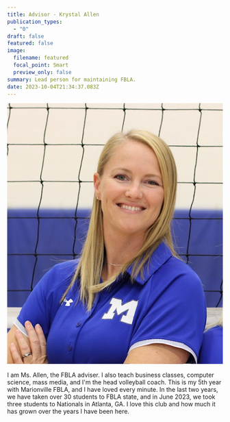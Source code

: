 ```yaml
---
title: Advisor - Krystal Allen
publication_types:
  - "0"
draft: false
featured: false
image:
  filename: featured
  focal_point: Smart
  preview_only: false
summary: Lead person for maintaining FBLA.
date: 2023-10-04T21:34:37.083Z
---
```

![](fbla-krystal-allen-pic.jpeg)

I am Ms. Allen, the FBLA adviser. I also teach business classes, computer science, mass media, and I'm the head volleyball coach. This is my 5th year with Marionville FBLA, and I have loved every minute. In the last two years, we have taken over 30 students to FBLA state, and in June 2023, we took three students to Nationals in Atlanta, GA. I love this club and how much it has grown over the years I have been here.